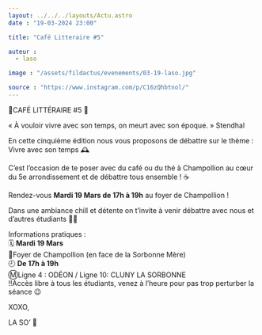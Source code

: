 ```yaml
---
layout: ../../../layouts/Actu.astro
date : "19-03-2024 23:00"

title: "Café Litteraire #5"

auteur :
  - laso

image : "/assets/fildactus/evenements/03-19-laso.jpg"

source : "https://www.instagram.com/p/C16zQhbtnol/"
---
```


📱CAFÉ LITTÉRAIRE #5 📱

« À vouloir vivre avec son temps, on meurt avec son époque. » Stendhal

En cette cinquième édition nous vous proposons de débattre sur le thème :  
Vivre avec son temps 🕰️

C’est l’occasion de te poser avec du café ou du thé à Champollion au cœur du 5e arrondissement et de débattre tous ensemble ! ☕️

Rendez-vous __Mardi 19 Mars de 17h à 19h__ au foyer de Champollion !

Dans une ambiance chill et détente on t’invite à venir débattre avec nous et d’autres étudiants 👯‍♀️

Informations pratiques :  
🗓️ __Mardi 19 Mars__  
📍Foyer de Champollion (en face de la Sorbonne Mère)  
🕘 __De 17h à 19h__  
Ⓜ️Ligne 4 : ODÉON / Ligne 10: CLUNY LA SORBONNE  
‼️Accès libre à tous les étudiants, venez à l’heure pour pas trop perturber la séance 😉

XOXO,

LA SO’ 💛
